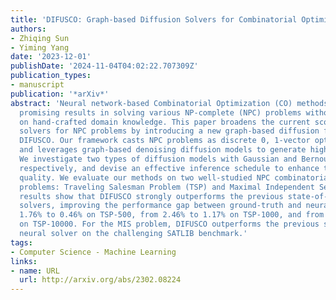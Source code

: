 ```yaml
---
title: 'DIFUSCO: Graph-based Diffusion Solvers for Combinatorial Optimization'
authors:
- Zhiqing Sun
- Yiming Yang
date: '2023-12-01'
publishDate: '2024-11-04T04:02:22.707309Z'
publication_types:
- manuscript
publication: '*arXiv*'
abstract: 'Neural network-based Combinatorial Optimization (CO) methods have shown
  promising results in solving various NP-complete (NPC) problems without relying
  on hand-crafted domain knowledge. This paper broadens the current scope of neural
  solvers for NPC problems by introducing a new graph-based diffusion framework, namely
  DIFUSCO. Our framework casts NPC problems as discrete 0, 1-vector optimization problems
  and leverages graph-based denoising diffusion models to generate high-quality solutions.
  We investigate two types of diffusion models with Gaussian and Bernoulli noise,
  respectively, and devise an effective inference schedule to enhance the solution
  quality. We evaluate our methods on two well-studied NPC combinatorial optimization
  problems: Traveling Salesman Problem (TSP) and Maximal Independent Set (MIS). Experimental
  results show that DIFUSCO strongly outperforms the previous state-of-the-art neural
  solvers, improving the performance gap between ground-truth and neural solvers from
  1.76% to 0.46% on TSP-500, from 2.46% to 1.17% on TSP-1000, and from 3.19% to 2.58%
  on TSP-10000. For the MIS problem, DIFUSCO outperforms the previous state-of-the-art
  neural solver on the challenging SATLIB benchmark.'
tags:
- Computer Science - Machine Learning
links:
- name: URL
  url: http://arxiv.org/abs/2302.08224
---
```

